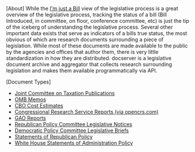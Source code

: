 [About]
While the <a href="http://www.youtube.com/watch?v=mEJL2Uuv-oQ">I'm just a Bill</a> view of the legislative process is a great overview  of the legislative process, tracking the status of a bill (Bill Introduced, in committee, on floor, conference committee, etc) is just the tip of the iceberg of understanding the legislative process. Several other important data exists that serve as indicators of a bills true status, the most obvious of which are research documents surrounding a piece of legislation.  While most of these documents are made available to the public by the agencies and offices that author them, there is very little standardization in how they are distributed.  docserver is a legislative document archive and aggregator that collects research surrounding legislation and makes them available programmatically via API.   

[Document Types]
<ul>
    <li><a href="http://jct.gov/">Joint Committee on Taxation Publications</a></li>
    <li><a href="http://www.whitehouse.gov/omb/memoranda_default/">OMB Memos</a></li>
    <li><a href="http://www.cbo.gov/search/ce_sitesearch.cfm">CBO Cost Estimates</a></li>
	<li><a href="http://opencrs.com">Congressional Research Service Reports (via opencrs.com)</a></li>
    <li><a href="http://gao.gov">GAO Reports</a></li>
    <li><a href="http://rpc.senate.gov/public/index.cfm?FuseAction=Documents.Notices">Republican Policy Committee Legislative Notices</a></li>
    <li><a href="http://dpc.senate.gov/dpcreports.cfm">Democratic Policy Committee Legislative Briefs</a></li>
    <li><a href="http://repcloakroom.house.gov/news/DocumentQuery.aspx?DocumentTypeID=1501">Statements of Republican Policy</a></li>
    <li><a href="http://www.whitehouse.gov/omb/legislative_sap_default/">White House Statements of Administration Policy</a></li>
</ul>
